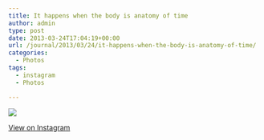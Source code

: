 ```yaml
---
title: It happens when the body is anatomy of time
author: admin
type: post
date: 2013-03-24T17:04:19+00:00
url: /journal/2013/03/24/it-happens-when-the-body-is-anatomy-of-time/
categories:
  - Photos
tags:
  - instagram
  - Photos

---
```

![][1]

<p class="view-instagram">
  <a href="http://instagram.com/p/XP3h2UKlnJ/">View on Instagram</a>
</p>

 [1]: http://lobban.org/wordpress//HLIC/9a4d9ce3bfe434fac7bc67574767fcf7.jpg